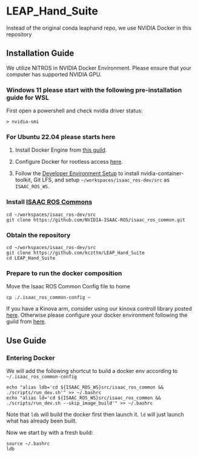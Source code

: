 # LEAP_Hand_Suite
Instead of the original conda leaphand repo, we use NVIDIA Docker in this repository

## Installation Guide
We utilize NITROS in NVIDIA Docker Environment. Please ensure that your computer has supported NVIDIA GPU.

### Windows 11 please start with the following pre-installation guide for WSL
First open a powershell and check nvidia driver status:
```
> nvidia-smi
```

### For Ubuntu 22.04 please starts here
1. Install Docker Engine from [this guild](https://docs.docker.com/engine/install/ubuntu/).

2. Configure Docker for rootless access [here](https://docs.docker.com/engine/install/linux-postinstall/).

3. Follow the [Developer Environment Setup](https://nvidia-isaac-ros.github.io/getting_started/dev_env_setup.html) to install nvidia-container-toolkit, Git LFS, and setup `~/workspaces/isaac_ros-dev/src` as `ISAAC_ROS_WS`.

### Install [ISAAC ROS Commons](https://github.com/NVIDIA-ISAAC-ROS/isaac_ros_common)
```
cd ~/workspaces/isaac_ros-dev/src
git clone https://github.com/NVIDIA-ISAAC-ROS/isaac_ros_common.git
```

### Obtain the repository
```
cd ~/workspaces/isaac_ros-dev/src
git clone https://github.com/kczttm/LEAP_Hand_Suite
cd LEAP_Hand_Suite
```
### Prepare to run the docker composition
Move the Isaac ROS Common Config file to home
```
cp ./.isaac_ros_common-config ~
```

If you have a Kinova arm, consider using our kinova controll library posted [here](https://github.com/kczttm/ros2_kinova_ws).
Otherwise please configure your docker environment following the guild from [here](https://nvidia-isaac-ros.github.io/concepts/docker_devenv/index.html#development-environment).


## Use Guide
### Entering Docker
We will add the following shortcut to build a docker env according to `~/.isaac_ros_common-config`
```
echo "alias ldb='cd ${ISAAC_ROS_WS}src/isaac_ros_common && ./scripts/run_dev.sh'" >> ~/.bashrc
echo "alias ld='cd ${ISAAC_ROS_WS}src/isaac_ros_common && ./scripts/run_dev.sh --skip_image_build'" >> ~/.bashrc
```
Note that `ldb` will build the docker first then launch it. `ld` will just launch what has already been built.

Now we start by with a fresh build:
```
source ~/.bashrc
ldb
```

